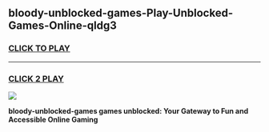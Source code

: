 
## bloody-unblocked-games-Play-Unblocked-Games-Online-qldg3
<h3>
<a href="https://premium76.site?title=bloody-unblocked-games&ref=25A">CLICK TO PLAY</a></h3>
<hr>

<h3>
<a href="https://premium76.site?title=bloody-unblocked-games&ref=25A">CLICK 2 PLAY</a>
  
</h3>

<a href="https://premium76.site?title=bloody-unblocked-games&ref=25A"><img src="https://clearcache.store/games.png"></a>


**bloody-unblocked-games games unblocked: Your Gateway to Fun and Accessible Online Gaming**
